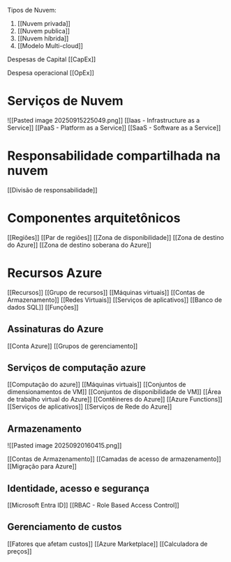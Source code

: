Tipos de Nuvem:
1. [[Nuvem privada]]
2. [[Nuvem publica]]
3. [[Nuvem híbrida]]
4. [[Modelo Multi-cloud]]


Despesas de Capital [[CapEx]]

Despesa operacional [[OpEx]]

# Serviços de Nuvem

![[Pasted image 20250915225049.png]]
[[Iaas - Infrastructure as a Service]]
[[PaaS - Platform as a Service]]
[[SaaS - Software as a Service]]


# Responsabilidade compartilhada na nuvem

[[Divisão de responsabilidade]]

# Componentes arquitetônicos

[[Regiões]] 
[[Par de regiões]]
[[Zona de disponibilidade]]
[[Zona de destino do Azure]]
[[Zona de destino soberana do Azure]] 

# Recursos Azure

[[Recursos]]
[[Grupo de recursos]]
[[Máquinas virtuais]] 
[[Contas de Armazenamento]]
[[Redes Virtuais]]
[[Serviços de aplicativos]]
[[Banco de dados SQL]]
[[Funções]]

## Assinaturas do Azure

[[Conta Azure]] 
[[Grupos de gerenciamento]] 

## Serviços de computação azure

[[Computação do azure]] 
[[Máquinas virtuais]]
[[Conjuntos de dimensionamentos de VM]]
[[Conjuntos de disponibilidade de VM]]
[[Área de trabalho virtual do Azure]]
[[Contêineres do Azure]]
[[Azure Functions]]
[[Serviços de aplicativos]] 
[[Serviços de Rede do Azure]]

## Armazenamento

![[Pasted image 20250920160415.png]]

 [[Contas de Armazenamento]]
 [[Camadas de acesso de armazenamento]]
 [[Migração para Azure]]
 
## Identidade, acesso e segurança

[[Microsoft Entra ID]] 
[[RBAC - Role Based Access Control]] 

## Gerenciamento de custos 

 [[Fatores que afetam custos]]
 [[Azure Marketplace]]
 [[Calculadora de preços]]
 